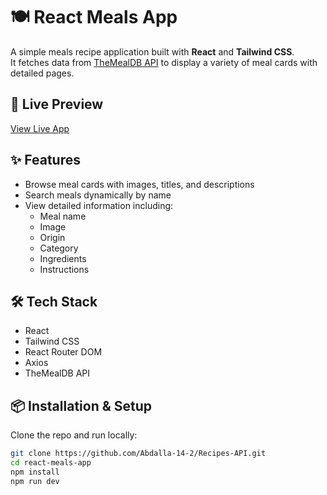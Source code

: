 # 🍽️ React Meals App

A simple meals recipe application built with **React** and **Tailwind CSS**.  
It fetches data from [TheMealDB API](https://www.themealdb.com/) to display a variety of meal cards with detailed pages.

## 🔗 Live Preview

[View Live App](meals-recipe-15.netlify.app)

## ✨ Features

- Browse meal cards with images, titles, and descriptions
- Search meals dynamically by name
- View detailed information including:
  - Meal name
  - Image
  - Origin
  - Category
  - Ingredients
  - Instructions

## 🛠️ Tech Stack

- React
- Tailwind CSS
- React Router DOM
- Axios
- TheMealDB API

## 📦 Installation & Setup

Clone the repo and run locally:

```bash
git clone https://github.com/Abdalla-14-2/Recipes-API.git
cd react-meals-app
npm install
npm run dev
